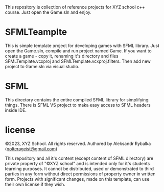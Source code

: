 This repository is collection of reference projects for XYZ school c++ course.
Just open the Game.sln and enjoy.

# SFMLTeamplte
This is simple template project for developing games with SFML library.
Just open the Game.sln, compile and run project named Game. If you want to create a game - copy it, renaming it's directory and files SFMLTemplate.vcxproj and SFMLTemplate.vcxproj.filters.
Then add new project to Game.sln via visual studio.

# SFML
This directory contains the entire compiled SFML library for simplifying things. There is SFML VS project to maka easy access to SFML headers inside IDE.

# license
©2023, XYZ School. All rights reserved.
Authored by Aleksandr Rybalka (polterageist@gmail.com)

This repository and all it's content (except content of SFML directory) are private property of "©XYZ school" and is intended only for it's students learning purposes.
It cannot be distributed, used or demonstrated to third parties in any form without direct permissions of property owner in written form.
Projects with significant changes, made on this template, can use their own license if they wish.

